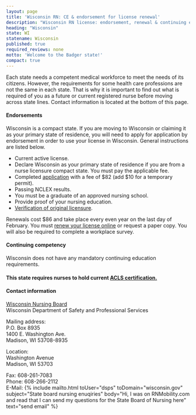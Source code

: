 ```yaml
---
layout: page
title: 'Wisconsin RN: CE & endorsement for license renewal'
description: "Wisconsin RN license: endorsement, renewal & continuing education essentials. Stay informed & meet nursing requirements."
heading: "Wisconsin"
state: WI
statename: Wisconsin
published: true
required_reviews: none
motto: 'Welcome to the Badger state!'
compact: true
---
```


Each state needs a competent medical workforce to meet the needs of its citizens. However, the requirements for some health care professions are not the same in each state. That is why it is important to find out what is required of you as a future or current registered nurse before moving across state lines. Contact information is located at the bottom of this page.

#### Endorsements

Wisconsin is a compact state. If you are moving to Wisconsin or claiming it as your primary state of residence, you will need to apply for application by endorsement in order to use your license in Wisconsin. General instructions are listed below.

*   Current active license.
*   Declare Wisconsin as your primary state of residence if you are from a nurse licensure compact state. You must pay the applicable fee.
*   Completed [application](https://dsps.wi.gov/Credentialing/Business/fm1681.pdf) with a fee of $82 (add $10 for a temporary permit).
*   Passing NCLEX results.
*   You must be a graduate of an approved nursing school.
*   Provide proof of your nursing education.
*   [Verification of original licensure](https://dsps.wi.gov/Credentialing/Business/fm373.pdf).

Renewals cost $86 and take place every even year on the last day of February. You must [renew your license online](https://online.drl.wi.gov/UserLogin.aspx) or request a paper copy. You will also be required to complete a workplace survey.

#### Continuing competency

Wisconsin does not have any mandatory continuing education requirements.

#### This state requires nurses to hold current [ACLS certification.](https://www.acls.net/wisconsin-acls-pals-bls)

#### Contact information

[Wisconsin Nursing Board](https://dsps.wi.gov/pages/BoardsCouncils/Nursing/Default.aspx)  
Wisconsin Department of Safety and Professional Services

Mailing address:  
P.O. Box 8935  
1400 E. Washington Ave.  
Madison, WI 53708-8935

Location:  
Washington Avenue  
Madison, WI 53703  

Fax: 608-261-7083  
Phone: 608-266-2112  
E-Mail: {% include mailto.html
      toUser="dsps"
      toDomain="wisconsin.gov"
      subject="State board nursing enuqiries"
      body="Hi, I was on RNMobility.com and read that I can send my questions for the State Board of Nursing here"
      text="send email"
    %}
